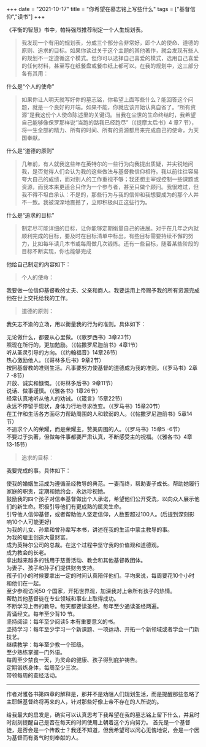+++ 
date = "2021-10-17"
title = "你希望在墓志铭上写些什么"
tags = ["基督信仰","读书"]
+++

《平衡的智慧》书中，帕特强烈推荐制定一个人生规划表。

> 我发现一个有用的规划表，分成三个部分会非常好，即个人的使命、道德的原则、追求的目标。如果你读过关于这个主题的其他著作，就会发现有些人的规划不一定遵循这个模式。但你可以选择自己喜爱的模式，选用自己喜爱的任何材料，甚至写在纸餐盘或餐巾纸上都可以。在我的规划中，这三部分各有其用：  

什么是“个人的使命”

> 如果你让人明天就写好你的墓志铭，你希望上面写些什么？能回答这个问题，就是一个良好的开端。如果不能，你就应该开始认真自省了。“所有资源”是我这份个人使命陈述里的关键词。当我在尘世的生命终结时，我希望自己能够像保罗那样说“当跑的路我已经跑尽”（《提摩太后书》4 章7 节），将一生全部的精力、所有的时间、所有的资源都用来完成自己的使命，为天国奉献。

什么是“道德的原则”

> 几年前，有人就我这些年在英特尔的一些行为向我提出质疑，并尖锐地问我，是否觉得人们会认为我的这些做法与基督教信仰相符。我以前往往容易夸大自己的成绩，而对别人的工作重视不够；我还想主宰或控制一些课题或资源，而我本来更适合只作为一个参与者，甚至只做个顾问。我很难过，但我不得不坦白承认：不是的，那些行为与我的信仰和我想要成为的那个人并不一致。我被深深地震撼了，立即积极纠正这些行为。

什么是“追求的目标”

> 制定尽可能详细的目标，让你能够定期衡量自己的进展。对于在几年之内就顺利完成的目标，要及时在目标清单中标出。有些目标需要持续不懈的努力，比如每年读几本书或每周做几次锻炼。还有一些目标，随着某些阶段的目标不断实现，你也能够完成

他给自己制定的内容如下：

> 个人的使命：

我要做一位信仰基督教的丈夫、父亲和商人。我要运用上帝赐予我的所有资源完成他在世上交托给我的工作。

> 道德的原则：

我矢志不渝的立场，用以衡量我的行为的准则。具体如下：

无论做什么，都要从心里做。（《歌罗西书》3章23节）  
照现在所行的，更加勉励。（《帖撒罗尼迦前书》4章1节）  
听从圣灵引导的方向。（《约翰福音》14章26节）  
热心激励他人。（《哥林多后书》9章2节）  
按照基督教的准则生活。凡事要努力使基督的道德成为我的准则。（《罗马书》2章7  -8节）  
开放、诚实和慷慨。（《哥林多后书》9章11节）  
说话、做事谨慎。（《雅各书》1章26节）  
经常认真地听从他人的劝诫。（《箴言》15章22节）  
永远不停留于现状，身体力行地寻求改变。（《罗马书》15章20节）  
在工作和生活各方面尽力帮助周围的人和软弱的人。（《帖撒罗尼迦前书》5章14节）  
不追求个人的荣耀，而是荣耀主，赞美周围的人。（《罗马书》15章5  -6节）  
不要过于执著，但做每件事都要严肃认真，不断感受主的祝福。（《雅各书》4章13-15节）  

> 追求的目标：

我要完成的事。具体如下：

使我的婚姻生活成为遵循圣经教导的典范。一妻而终，帮助妻子成长。帮助她履行家庭的职责，定期和她约会，永远珍视她。  
鼓励我的四个孩子对信奉基督做出个人承诺，希望他们公开受洗，以向众人展示他们的新生命。积极引导他们有更成熟的属灵生命。   
引导他人信仰基督，或者帮助他人坚定信仰，人数要超过100人。(后提到深刻影响10个人可能更好)  
为我的儿女、孙辈和曾孙辈写本书，讲述在我的生活中蒙主教导的事。  
为我的雇主创造大量财富。  
成为英特尔公司的总裁。在这个过程中坚守我的价值观和道德观。  
成为教会的长老。  
拿出越来越多的钱用于慈善活动、教会和其他基督教团体。  
为妻子、孩子和孙子们提供财务支持。  
孩子们小的时候要拿出一定的时间认真陪伴他们。平均来说，每周要花10个小时和他们在一起。  
至少参观访问50 个国家，开拓世界观，加深我对上帝所有孩子的热情。  
帮助其他基督徒在专业领域和事业上取得成功。  
不断学习上帝的教导。每天都要读圣经，每年至少通读圣经两遍。  
背诵经文。每年至少背10 节。  
坚持阅读：每年至少阅读5 本有重要意义的书。  
坚持学习：每年至少学习一个新课题、一项运动、开拓一个新领域或者学会一门新技艺。  
继续教学：每年至少教一个班级。  
至少熟练掌握一门外语。  
每周至少禁食一天，为灵命的健康、孩子得到庇护祷告。  
定期锻炼身体，每周至少三次。  
带领每周的查经活动。  

--- 

作者对雅各书第四章的解释是，那并不是劝阻人们规划生活，而是提醒那些忽略了主耶稣基督终将再来的人，针对那些好像上帝不存在的人所说的。

给我最大的启发是，确实可以认真思考下我希望在我的墓志铭上留下什么，并且时时刻刻提醒自己是否在每天的时间使用上朝着这个方向努力。
首先是一个基督徒，是否会是一个传教士？我还不知道，但我希望可以问心无愧地说，会是一个因为基督而有勇气时刻奉献的人。